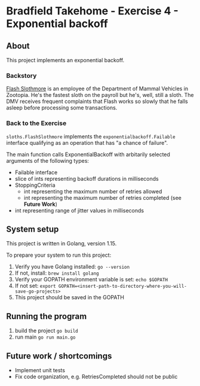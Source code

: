 # Bradfield Takehome - Exercise 4 - Exponential backoff

## About
This project implements an exponential backoff.

### Backstory 
[Flash Slothmore](https://zootopia.fandom.com/wiki/Flash_Slothmore) is an 
employee of the Department of Mammal Vehicles in Zootopia. He's the fastest
sloth on the payroll but he's, well, still a sloth. The DMV receives frequent
complaints that Flash works so slowly that he falls asleep before processing
some transactions. 

### Back to the Exercise
`sloths.FlashSlothmore` implements the `exponentialbackoff.Failable` interface
qualifying as an operation that has "a chance of failure".

The main function calls ExponentialBackoff with arbitarily selected arguments of 
the following types:
* Failable interface
* slice of ints representing backoff durations in milliseconds 
* StoppingCriteria
    * int representing the maximum number of retries allowed
    * int representing the maximum number of retries completed (see **Future Work**)
* int representing range of jitter values in milliseconds 

## System setup 
This project is written in Golang, version 1.15. 

To prepare your system to run this project: 

1. Verify you have Golang installed: `go --version`
2. If not, install: `brew install golang`
3. Verify your GOPATH environment variable is set: `echo $GOPATH`
4. If not set: `export GOPATH=<insert-path-to-directory-where-you-will-save-go-projects>`  
5. This project should be saved in the GOPATH

## Running the program
 
1. build the project `go build`
2. run main `go run main.go`

## Future work / shortcomings    
* Implement unit tests
* Fix code organization, e.g. RetriesCompleted should not be public  
